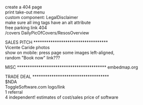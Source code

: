 
create a 404 page  
print take-out menu  
custom component: LegalDisclaimer  
make sure all img tags have an alt attribute  
free parking link 404  
/covers DailyPicOfCovers/ResosOverview  
  
SALES PITCH ***********************************  
Vicente Caride photos  
show on mobile: press page some images left-aligned,  
random "Book now" link???  
  
MISC ******************************************
embedmap.org  
  
TRADE DEAL ************************************  
$NDA  
ToggleSoftware.com logo/link  
1 referral  
4 independent! estimates of cost/sales price of software  


